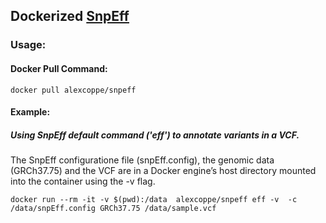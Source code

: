 ## Dockerized  [SnpEff](http://snpeff.sourceforge.net/)

### Usage:

#### Docker Pull Command:

```
docker pull alexcoppe/snpeff
```

#### Example:

##### Using SnpEff default command ('eff') to annotate variants in a VCF.
The SnpEff configuratione file (snpEff.config), the genomic data (GRCh37.75) and the VCF are in a Docker engine’s host directory mounted into the container using the -v flag.

```
docker run --rm -it -v $(pwd):/data  alexcoppe/snpeff eff -v  -c /data/snpEff.config GRCh37.75 /data/sample.vcf

```

